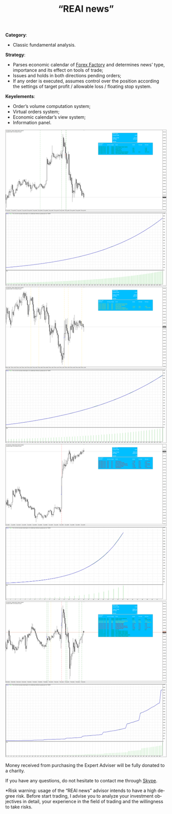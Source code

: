 ﻿---
layout: post-ea

group: News expert adviser
title: '“REAl news”'
meta: REAl news
permalink: en/ea/real_news
logo: real-news.svg

category: ea
order: 4

lang: en
ref: real_news
---

**Category**:
  - Classic fundamental analysis.

**Strategy**:
  - Parses economic calendar of <a href="https://www.forexfactory.com" target="_blank">Forex Factory</a> and determines news’ type, importance and its effect on tools of trade;
  - Issues and holds in both directions pending orders;
  - If any order is executed, assumes control over the position according the settings of target profit / allowable loss / floating stop system.

**Keyelements**:
  - Order’s volume computation system;
  - Virtual orders system;
  - Economic calendar’s view system;
  - Information panel.


<a data-fancybox="gallery" href="/img/ea/en/1. ENG - XAUUSD (Medium news).png"><img src="/img/ea/en/1. ENG - XAUUSD (Medium news).png" alt=""></a>
<a data-fancybox="gallery" href="/img/ea/en/1. ENG - XAUUSD (Medium chart).png"><img src="/img/ea/en/1. ENG - XAUUSD (Medium chart).png" alt=""></a>
<a data-fancybox="gallery" href="/img/ea/en/2. ENG - XAUUSD (High news).png"><img src="/img/ea/en/2. ENG - XAUUSD (High news).png" alt=""></a>
<a data-fancybox="gallery" href="/img/ea/en/2. ENG - XAUUSD (High chart).png"><img src="/img/ea/en/2. ENG - XAUUSD (High chart).png" alt=""></a>
<a data-fancybox="gallery" href="/img/ea/en/3. ENG - XAUUSD (NFP news).png"><img src="/img/ea/en/3. ENG - XAUUSD (NFP news).png" alt=""></a>
<a data-fancybox="gallery" href="/img/ea/en/3. ENG - XAUUSD (NFP chart).png"><img src="/img/ea/en/3. ENG - XAUUSD (NFP chart).png" alt=""></a>
<a data-fancybox="gallery" href="/img/ea/en/4. ENG - XAUUSD (All news).png"><img src="/img/ea/en/4. ENG - XAUUSD (All news).png" alt=""></a>
<a data-fancybox="gallery" href="/img/ea/en/4. ENG - XAUUSD (All chart).png"><img src="/img/ea/en/4. ENG - XAUUSD (All chart).png" alt=""></a>


<!-- You can find out more about “REAl news” Expert Adviser in the video.

<iframe width="560" height="315" src="https://www.youtube.com/embed/eoHqHGPLqW0" frameborder="0" allowfullscreen></iframe> -->

Money received from purchasing the Expert Adviser will be fully donated to a charity.

If you have any questions, do not hesitate to contact me through <a href="skype:chutkoy89?chat" target="_blank">Skype</a>.

*Risk warning: usage of the “REAl news” advisor intends to have a high degree risk. Before start trading, I advise you to analyze your investment objectives in detail, your experience in the field of trading and the willingness to take risks.



